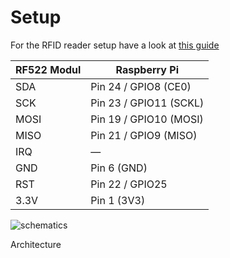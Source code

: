 Setup
===
For the RFID reader setup have a look at [this guide](https://tutorials-raspberrypi.de/raspberry-pi-rfid-rc522-tueroeffner-nfc/)

| RF522 Modul | Raspberry Pi           |
|-------------|------------------------|
| SDA         | Pin 24 / GPIO8 (CE0)   |
| SCK         | Pin 23 / GPIO11 (SCKL) |
| MOSI        | Pin 19 / GPIO10 (MOSI) |
| MISO        | Pin 21 / GPIO9 (MISO)  |
| IRQ         | —                      |
| GND         | Pin 6 (GND)            |
| RST         | Pin 22 / GPIO25        |
| 3.3V        | Pin 1 (3V3)            |

![schematics](https://tutorials-raspberrypi.de/wp-content/uploads/Raspberry-Pi-RFID-RC522-NFC_Steckplatine-600x391.png)

Architecture